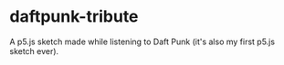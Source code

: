 # daftpunk-tribute
A p5.js sketch made while listening to Daft Punk (it's also my first p5.js sketch ever).
